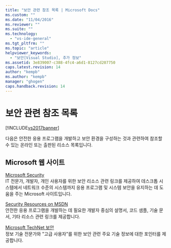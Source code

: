 ```yaml
---
title: "보안 관련 참조 목록 | Microsoft Docs"
ms.custom: ""
ms.date: "11/04/2016"
ms.reviewer: ""
ms.suite: ""
ms.technology: 
  - "vs-ide-general"
ms.tgt_pltfrm: ""
ms.topic: "article"
helpviewer_keywords: 
  - "보안[Visual Studio], 추가 정보"
ms.assetid: 3e839007-c388-4fc4-a6d1-8127cd207750
caps.latest.revision: 14
author: "kempb"
ms.author: "kempb"
manager: "ghogen"
caps.handback.revision: 14
---
```

# 보안 관련 참조 목록
[!INCLUDE[vs2017banner](../code-quality/includes/vs2017banner.md)]

다음은 안전한 응용 프로그램을 개발하고 보안 환경을 구성하는 것과 관련하여 참조할 수 있는 온라인 또는 출판된 리소스 목록입니다.  
  
## Microsoft 웹 사이트  
 [Microsoft Security](http://go.microsoft.com/fwlink/?LinkId=55529)  
 IT 전문가, 개발자, 개인 사용자를 위한 보안 리소스 관련 링크를 제공하여 데스크톱 시스템에서 네트워크 수준의 시스템까지 응용 프로그램 및 시스템 보안을 유지하는 데 도움을 주는 Microsoft 사이트입니다.  
  
 [Security Resources on MSDN](http://go.microsoft.com/fwlink/?LinkID=25440)  
 안전한 응용 프로그램을 개발하는 데 필요한 개발자 중심의 설명서, 코드 샘플, 기술 문서, 기타 리소스 관련 링크를 제공합니다.  
  
 [Microsoft TechNet 보안](http://go.microsoft.com/fwlink/?LinkId=67991)  
 정보 기술 전문가와 "고급 사용자"를 위한 보안 관련 주요 기술 정보에 대한 포인터를 제공합니다.